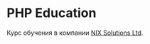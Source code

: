PHP Education
=============

Курс обучения в компании [NIX Solutions Ltd](http://www.nixsolutions.com).
